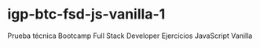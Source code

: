 # igp-btc-fsd-js-vanilla-1
Prueba técnica Bootcamp Full Stack Developer Ejercicios JavaScript Vanilla
